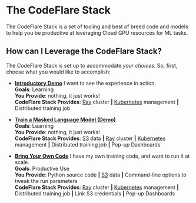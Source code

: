 # The CodeFlare Stack

The CodeFlare Stack is a set of tooling and best of breed code and
models to help you be productive at leveraging Cloud GPU resources for
ML tasks.

## How can I Leverage the CodeFlare Stack?

The CodeFlare Stack is set up to accommodate _your choices_. So,
first, choose what you would like to accomplish:

- [**Introductory Demo**](1.md) I want to see the experience in action. <br>
  **Goals**: Learning<br>
  **You Provide**: nothing, it just works! <br>
  **CodeFlare Stack Provides**: [Ray](https://www.ray.io/) cluster **|** [Kubernetes](https://kubernetes.io/) management **|** Distributed training job
- [**Train a Masked Language Model (Demo)**](2.md)<br>
  **Goals**: Learning<br>
  **You Provide**: nothing, it just works!<br>
  **CodeFlare Stack Provides**: [S3](https://aws.amazon.com/s3/) data **|** [Ray](https://www.ray.io/) cluster **|** [Kubernetes](https://kubernetes.io/) management **|** Distributed training job **|** Pop-up Dashboards

- [**Bring Your Own Code**](3.md) I have my own training code, and
  want to run it at scale. <br>
  **Goals**: Productive Use<br>
  **You Provide**: Python source code **|** [S3](https://aws.amazon.com/s3/) data **|** Command-line options to tweak the run parameters <br>
  **CodeFlare Stack Provides**: [Ray](https://www.ray.io/) cluster **|** [Kubernetes](https://kubernetes.io/) management **|** Distributed training job **|** Link S3 credentials **|** Pop-up Dashboards
